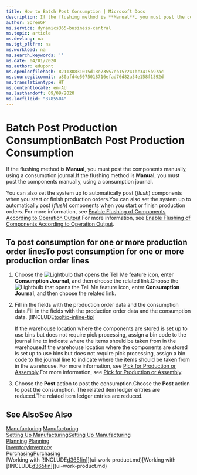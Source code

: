 ```yaml
---
title: How to Batch Post Consumption | Microsoft Docs
description: If the flushing method is **Manual**, you must post the components manually, using a consumption journal.
author: SorenGP
ms.service: dynamics365-business-central
ms.topic: article
ms.devlang: na
ms.tgt_pltfrm: na
ms.workload: na
ms.search.keywords: ''
ms.date: 04/01/2020
ms.author: edupont
ms.openlocfilehash: 821130831015d18e73557eb157241bc3415b97ac
ms.sourcegitcommit: a80afd4e5075018716efad76d82a54e158f1392d
ms.translationtype: HT
ms.contentlocale: en-AU
ms.lasthandoff: 09/09/2020
ms.locfileid: "3785504"
---
```

# <a name="batch-post-production-consumption"></a><span data-ttu-id="951da-103">Batch Post Production Consumption</span><span class="sxs-lookup"><span data-stu-id="951da-103">Batch Post Production Consumption</span></span>
<span data-ttu-id="951da-104">If the flushing method is **Manual**, you must post the components manually, using a consumption journal.</span><span class="sxs-lookup"><span data-stu-id="951da-104">If the flushing method is **Manual**, you must post the components manually, using a consumption journal.</span></span>

<span data-ttu-id="951da-105">You can also set the system up to automatically post (*flush*) components when you start or finish production orders.</span><span class="sxs-lookup"><span data-stu-id="951da-105">You can also set the system up to automatically post (*flush*) components when you start or finish production orders.</span></span> <span data-ttu-id="951da-106">For more information, see [Enable Flushing of Components According to Operation Output](production-how-to-flush-components-according-to-operation-output.md).</span><span class="sxs-lookup"><span data-stu-id="951da-106">For more information, see [Enable Flushing of Components According to Operation Output](production-how-to-flush-components-according-to-operation-output.md).</span></span>

## <a name="to-post-consumption-for-one-or-more-production-order-lines"></a><span data-ttu-id="951da-107">To post consumption for one or more production order lines</span><span class="sxs-lookup"><span data-stu-id="951da-107">To post consumption for one or more production order lines</span></span>  
1.  <span data-ttu-id="951da-108">Choose the ![Lightbulb that opens the Tell Me feature](media/ui-search/search_small.png "Tell me what you want to do") icon, enter **Consumption Journal**, and then choose the related link.</span><span class="sxs-lookup"><span data-stu-id="951da-108">Choose the ![Lightbulb that opens the Tell Me feature](media/ui-search/search_small.png "Tell me what you want to do") icon, enter **Consumption Journal**, and then choose the related link.</span></span>  
2.  <span data-ttu-id="951da-109">Fill in the fields with the production order data and the consumption data.</span><span class="sxs-lookup"><span data-stu-id="951da-109">Fill in the fields with the production order data and the consumption data.</span></span> [!INCLUDE[tooltip-inline-tip](includes/tooltip-inline-tip_md.md)]  

    <span data-ttu-id="951da-110">If the warehouse location where the components are stored is set up to use bins but does not require pick processing, assign a bin code to the journal line to indicate where the items should be taken from in the warehouse.</span><span class="sxs-lookup"><span data-stu-id="951da-110">If the warehouse location where the components are stored is set up to use bins but does not require pick processing, assign a bin code to the journal line to indicate where the items should be taken from in the warehouse.</span></span> <span data-ttu-id="951da-111">For more information, see [Pick for Production or Assembly](warehouse-how-to-pick-for-production.md).</span><span class="sxs-lookup"><span data-stu-id="951da-111">For more information, see [Pick for Production or Assembly](warehouse-how-to-pick-for-production.md).</span></span>  
3.  <span data-ttu-id="951da-112">Choose the **Post** action to post the consumption.</span><span class="sxs-lookup"><span data-stu-id="951da-112">Choose the **Post** action to post the consumption.</span></span> <span data-ttu-id="951da-113">The related item ledger entries are reduced.</span><span class="sxs-lookup"><span data-stu-id="951da-113">The related item ledger entries are reduced.</span></span>

## <a name="see-also"></a><span data-ttu-id="951da-114">See Also</span><span class="sxs-lookup"><span data-stu-id="951da-114">See Also</span></span>  
<span data-ttu-id="951da-115">[Manufacturing](production-manage-manufacturing.md)  </span><span class="sxs-lookup"><span data-stu-id="951da-115">[Manufacturing](production-manage-manufacturing.md)  </span></span>  
[<span data-ttu-id="951da-116">Setting Up Manufacturing</span><span class="sxs-lookup"><span data-stu-id="951da-116">Setting Up Manufacturing</span></span>](production-configure-production-processes.md)  
<span data-ttu-id="951da-117">[Planning](production-planning.md)    </span><span class="sxs-lookup"><span data-stu-id="951da-117">[Planning](production-planning.md)    </span></span>  
[<span data-ttu-id="951da-118">Inventory</span><span class="sxs-lookup"><span data-stu-id="951da-118">Inventory</span></span>](inventory-manage-inventory.md)  
[<span data-ttu-id="951da-119">Purchasing</span><span class="sxs-lookup"><span data-stu-id="951da-119">Purchasing</span></span>](purchasing-manage-purchasing.md)  
<span data-ttu-id="951da-120">[Working with [!INCLUDE[d365fin](includes/d365fin_md.md)]](ui-work-product.md)</span><span class="sxs-lookup"><span data-stu-id="951da-120">[Working with [!INCLUDE[d365fin](includes/d365fin_md.md)]](ui-work-product.md)</span></span>
